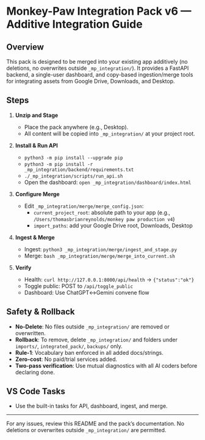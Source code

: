 # Monkey-Paw Integration Pack v6 — Additive Integration Guide

## Overview
This pack is designed to be merged into your existing app additively (no deletions, no overwrites outside `_mp_integration/`). It provides a FastAPI backend, a single-user dashboard, and copy-based ingestion/merge tools for integrating assets from Google Drive, Downloads, and Desktop.

## Steps

1. **Unzip and Stage**
   - Place the pack anywhere (e.g., Desktop).
   - All content will be copied into `_mp_integration/` at your project root.

2. **Install & Run API**
   - `python3 -m pip install --upgrade pip`
   - `python3 -m pip install -r _mp_integration/backend/requirements.txt`
   - `./_mp_integration/scripts/run_api.sh`
   - Open the dashboard: `open _mp_integration/dashboard/index.html`

3. **Configure Merge**
   - Edit `_mp_integration/merge/merge_config.json`:
     - `current_project_root`: absolute path to your app (e.g., `/Users/thomasbrianreynolds/monkey paw production v4`)
     - `import_paths`: add your Google Drive root, Downloads, Desktop

4. **Ingest & Merge**
   - Ingest: `python3 _mp_integration/merge/ingest_and_stage.py`
   - Merge: `bash _mp_integration/merge/merge_into_current.sh`

5. **Verify**
   - Health: `curl http://127.0.0.1:8000/api/health` → `{"status":"ok"}`
   - Toggle public: POST to `/api/toggle_public`
   - Dashboard: Use ChatGPT↔Gemini convene flow

## Safety & Rollback
- **No-Delete**: No files outside `_mp_integration/` are removed or overwritten.
- **Rollback**: To remove, delete `_mp_integration/` and folders under `imports/`, `integrated_pack/`, `backups/` only.
- **Rule-1**: Vocabulary ban enforced in all added docs/strings.
- **Zero-cost**: No paid/trial services added.
- **Two-pass verification**: Use mutual diagnostics with all AI coders before declaring done.

## VS Code Tasks
- Use the built-in tasks for API, dashboard, ingest, and merge.

---
For any issues, review this README and the pack’s documentation. No deletions or overwrites outside `_mp_integration/` are permitted.
